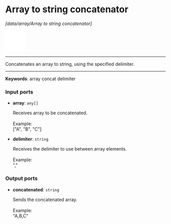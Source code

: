 # Array to string concatenator

_[data/array/Array to string concatenator]_

![icon](</assets/icons/7341443a-8a0a-4a83-b302-effdb497c0f3.png>)

---

Concatenates an array to string, using the specified delimiter.<br>

---

__Keywords__: array concat delimiter

### Input ports

* __array__: ` any[] `

    Receives array to be concatenated.<br>
    <br>
    Example:<br>
    ["A", "B", "C"]<br>


* __delimiter__: ` string `

    Receives the delimiter to use between array elements.<br>
    <br>
    Example:<br>
    ","<br>

### Output ports

* __concatenated__: ` string `

    Sends the concatenated array.<br>
    <br>
    Example:<br>
    "A,B,C"<br>

